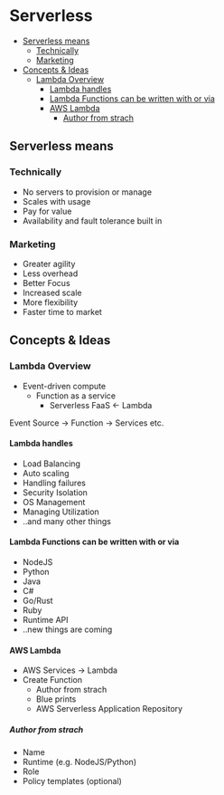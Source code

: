 # Serverless

<!-- @import "[TOC]" {cmd="toc" depthFrom=2 depthTo=6 orderedList=false} -->

<!-- code_chunk_output -->

- [Serverless means](#serverless-means)
  - [Technically](#technically)
  - [Marketing](#marketing)
- [Concepts & Ideas](#concepts-ideas)
  - [Lambda Overview](#lambda-overview)
    - [Lambda handles](#lambda-handles)
    - [Lambda Functions can be written with or via](#lambda-functions-can-be-written-with-or-via)
    - [AWS Lambda](#aws-lambda)
      - [Author from strach](#author-from-strach)

<!-- /code_chunk_output -->

## Serverless means

### Technically

- No servers to provision or manage
- Scales with usage
- Pay for value
- Availability and fault tolerance built in

### Marketing

- Greater agility
- Less overhead
- Better Focus
- Increased scale
- More flexibility
- Faster time to market

## Concepts & Ideas

### Lambda Overview

- Event-driven compute
  - Function as a service
    - Serverless FaaS &larr; Lambda

Event Source &rarr; Function &rarr; Services etc.

#### Lambda handles

- Load Balancing
- Auto scaling
- Handling failures
- Security Isolation
- OS Management
- Managing Utilization
- ..and many other things

#### Lambda Functions can be written with or via

- NodeJS
- Python
- Java
- C#
- Go/Rust
- Ruby
- Runtime API
- ..new things are coming

#### AWS Lambda

- AWS Services &rarr; Lambda
- Create Function
  - Author from strach
  - Blue prints
  - AWS Serverless Application Repository

##### Author from strach

- Name
- Runtime (e.g. NodeJS/Python)
- Role
- Policy templates (optional)
